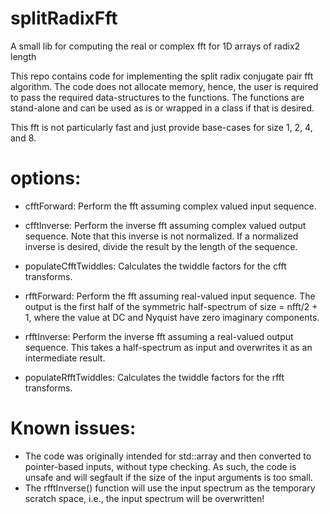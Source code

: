 # splitRadixFft
A small lib for computing the real or complex fft for 1D arrays of radix2 length

This repo contains code for implementing the split radix conjugate pair fft algorithm. The code does not allocate memory, hence, the user is required to pass the required data-structures to the functions. The functions are stand-alone and can be used as is or wrapped in a class if that is desired.

This fft is not particularly fast and just provide base-cases for size 1, 2, 4, and 8.

# options:
- cfftForward: Perform the fft assuming complex valued input sequence.
- cfftInverse: Perform the inverse fft assuming complex valued output sequence. Note that this inverse is not normalized. If a normalized inverse is desired, divide the result by the length of the sequence.
- populateCfftTwiddles: Calculates the twiddle factors for the cfft transforms.

- rfftForward: Perform the fft assuming real-valued input sequence. The output is the first half of the symmetric half-spectrum of size = nfft/2 + 1, where the value at DC and Nyquist have zero imaginary components.
- rfftInverse: Perform the inverse fft assuming a real-valued output sequence. This takes a half-spectrum as input and overwrites it as an intermediate result.
- populateRfftTwiddles: Calculates the twiddle factors for the rfft transforms.



# Known issues:
 - The code was originally intended for std::array and then converted to pointer-based inputs, without type checking. As such, the code is unsafe and will segfault if the size of the input arguments is too small.
 - The rfftInverse() function will use the input spectrum as the temporary scratch space, i.e., the input spectrum will be overwritten!
